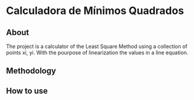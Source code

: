# Calculadora de Mínimos Quadrados

## About

The project is a calculator of the Least Square Method using a collection of points xi, yi. With the pourpose of linearization the values in a line equation.

## Methodology

## How to use
